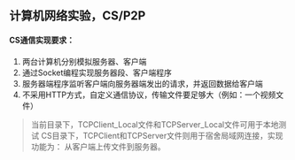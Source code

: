 ## 计算机网络实验，CS/P2P

#### CS通信实现要求：
1. 两台计算机分别模拟服务器、客户端
2. 通过Socket编程实现服务器段、客户端程序
3. 服务器端程序监听客户端向服务器端发出的请求，并返回数据给客户端
4. 不采用HTTP方式，自定义通信协议，传输文件要足够大（例如：一个视频文件）


>  当前目录下，TCPClient_Local文件和TCPServer_Local文件可用于本地测试
>  CS目录下，TCPClient和TCPServer文件则用于宿舍局域网连接，实现功能为：
>  从客户端上传文件到服务器。